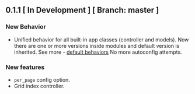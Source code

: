 ## 0.1.1 \[ In Development \] \[ Branch: master \]

### New Behavior

* Unified behavior for all built-in app classes (controller and models).
  Now there are one or more versions inside modules and default version is inherited.
  See more - [default behaviors](https://github.com/puffer/puffer/wiki/Default-behaviors)
  No more autoconfig attempts.

### New features

* `per_page` config option.
* Grid index controller.